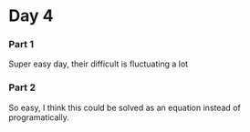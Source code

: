 # Day 4
### Part 1
Super easy day, their difficult is fluctuating a lot

### Part 2
So easy, I think this could be solved as an equation instead of programatically.